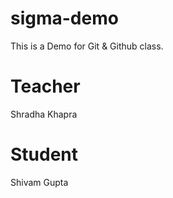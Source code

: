 # sigma-demo
This is a Demo for Git &amp; Github class.

# Teacher
Shradha Khapra

# Student
Shivam Gupta